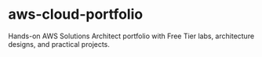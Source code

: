 # aws-cloud-portfolio
Hands-on AWS Solutions Architect portfolio with Free Tier labs, architecture designs, and practical projects.
